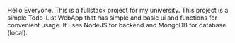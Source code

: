 Hello Everyone. This is a fullstack project for my university.
This project is a simple Todo-List WebApp that has simple and basic ui and functions for convenient usage.
It uses NodeJS for backend and MongoDB for database (local).
